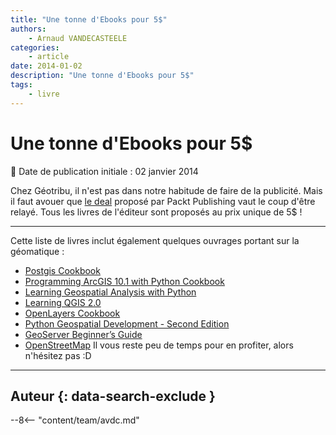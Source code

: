```yaml
---
title: "Une tonne d'Ebooks pour 5$"
authors:
    - Arnaud VANDECASTEELE
categories:
    - article
date: 2014-01-02
description: "Une tonne d'Ebooks pour 5$"
tags:
    - livre
---
```


# Une tonne d'Ebooks pour 5$

:calendar: Date de publication initiale : 02 janvier 2014

Chez Géotribu, il n'est pas dans notre habitude de faire de la publicité. Mais il faut avouer que [le deal](https://www.packtpub.com/ebookbonanza) proposé par Packt Publishing vaut le coup d'être relayé. Tous les livres de l'éditeur sont proposés au prix unique de 5$ !

----

Cette liste de livres inclut également quelques ouvrages portant sur la géomatique :

* [Postgis Cookbook](http://www.packtpub.com/postgis-to-store-organize-manipulate-analyze-spatial-data-cookbook/book)
* [Programming ArcGIS 10.1 with Python Cookbook](http://www.packtpub.com/programming-arcgis-10-1-with-python-cookbook/book)
* [Learning Geospatial Analysis with Python](http://www.packtpub.com/learning-geospatial-analysis-with-python/book)
* [Learning QGIS 2.0](http://www.packtpub.com/learning-qgis-2-0-to-create-maps-and-perform-geoprocessing-tasks/book)
* [OpenLayers Cookbook](http://www.packtpub.com/openlayers-create-gis-web-applications-cookbook/book)
* [Python Geospatial Development - Second Edition](http://www.packtpub.com/python-geospatial-development-second-edition/book)
* [GeoServer Beginner’s Guide](http://www.packtpub.com/geoserver-share-edit-geospatial-data-beginners-guide/book)
* [OpenStreetMap](http://www.packtpub.com/openstreetmap/book)
Il vous reste peu de temps pour en profiter, alors n'hésitez pas :D

----

## Auteur {: data-search-exclude }

--8<-- "content/team/avdc.md"
